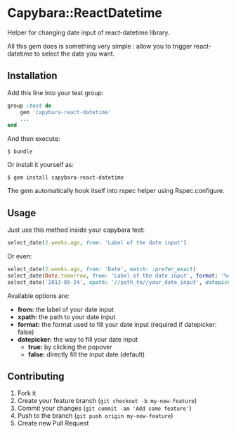 # Capybara::ReactDatetime

Helper for changing date input of react-datetime library.

All this gem does is something very simple : allow you to trigger react-datetime to select the date you want.

## Installation

Add this line into your test group:

```ruby
group :test do
    gem 'capybara-react-datetime'
    ...
end
```

And then execute:

    $ bundle

Or install it yourself as:

    $ gem install capybara-react-datetime

The gem automatically hook itself into rspec helper using Rspec.configure.

## Usage

Just use this method inside your capybara test:

```ruby
select_date(2.weeks.ago, from: 'Label of the date input')
```

Or even:

```ruby
select_date(2.weeks.ago, from: 'Date', match: :prefer_exact)
select_date(Date.tomorrow, from: 'Label of the date input', format: '%d/%m/%Y')
select_date('2013-05-24', xpath: '//path_to//your_date_input', datepicker: true)
```

Available options are:
+ **from:** the label of your date input
+ **xpath:** the path to your date input
+ **format:** the format used to fill your date input (required if datepicker: false)
+ **datepicker:** the way to fill your date input
    + **true:** by clicking the popover
    + **false:** directly fill the input date (default)

## Contributing

1. Fork it
2. Create your feature branch (`git checkout -b my-new-feature`)
3. Commit your changes (`git commit -am 'Add some feature'`)
4. Push to the branch (`git push origin my-new-feature`)
5. Create new Pull Request
